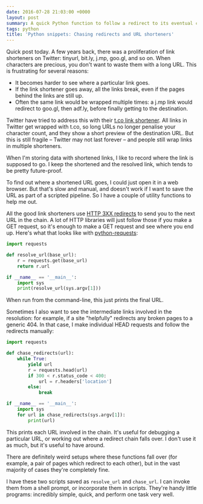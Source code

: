 ```yaml
---
date: 2016-07-28 21:03:00 +0000
layout: post
summary: A quick Python function to follow a redirect to its eventual conclusion.
tags: python
title: 'Python snippets: Chasing redirects and URL shorteners'
---
```


Quick post today.
A few years back, there was a proliferation of link shorteners on Twitter: tinyurl, bit.ly, j.mp, goo.gl, and so on.
When characters are precious, you don't want to waste them with a long URL.
This is frustrating for several reasons:

*   It becomes harder to see where a particular link goes.
*   If the link shortener goes away, all the links break, even if the pages behind the links are still up.
*   Often the same link would be wrapped multiple times: a j.mp link would redirect to goo.gl, then adf.ly, before finally getting to the destination.

Twitter have tried to address this with their [t.co link shortener](https://en.wikipedia.org/wiki/Twitter#URL_shortener).
All links in Twitter get wrapped with t.co, so long URLs no longer penalise your character count, and they show a short preview of the destination URL.
But this is still fragile &ndash; Twitter may not last forever &ndash; and people still wrap links in multiple shorteners.

When I'm storing data with shortened links, I like to record where the link is supposed to go.
I keep the shortened and the resolved link, which tends to be pretty future-proof.

To find out where a shortened URL goes, I could just open it in a web browser.
But that's slow and manual, and doesn't work if I want to save the URL as part of a scripted pipeline.
So I have a couple of utility functions to help me out.

All the good link shorteners use [HTTP&nbsp;3XX redirects](https://en.wikipedia.org/wiki/List_of_HTTP_status_codes#3xx_Redirection) to send you to the next URL in the chain.
A lot of HTTP libraries will just follow those if you make a GET request, so it's enough to make a GET request and see where you end up.
Here's what that looks like with [python-requests](http://docs.python-requests.org/en/master/):

```python
import requests

def resolve_url(base_url):
    r = requests.get(base_url)
    return r.url

if __name__ == '__main__':
    import sys
    print(resolve_url(sys.argv[1]))
```

When run from the command-line, this just prints the final URL.

Sometimes I also want to see the intermediate links involved in the resolution: for example, if a site "helpfully" redirects any broken pages to a generic 404.
In that case, I make individual HEAD requests and follow the redirects manually:

```python
import requests

def chase_redirects(url):
    while True:
        yield url
        r = requests.head(url)
        if 300 < r.status_code < 400:
            url = r.headers['location']
        else:
            break

if __name__ == '__main__':
    import sys
    for url in chase_redirects(sys.argv[1]):
        print(url)
```

This prints each URL involved in the chain.
It's useful for debugging a particular URL, or working out where a redirect chain falls over.
I don't use it as much, but it's useful to have around.

There are definitely weird setups where these functions fall over (for example, a pair of pages which redirect to each other), but in the vast majority of cases they're completely fine.

I have these two scripts saved as `resolve_url` and `chase_url`.
I can invoke them from a shell prompt, or incorporate them in scripts.
They're handy little programs: incredibly simple, quick, and perform one task very well.